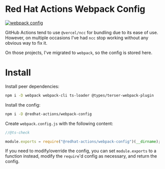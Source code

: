 # Red Hat Actions Webpack Config

[![webpack config](https://img.shields.io/npm/v/@redhat-actions/webpack-config?label=@redhat-actions/webpack-config)](https://npmjs.com/@redhat-actions/webpack-config)

GitHub Actions tend to use `@vercel/ncc` for bundling due to its ease of use. However, on multiple occasions I've had `ncc` stop working without any obvious way to fix it.

On those projects, I've migrated to `webpack`, so the config is stored here.

# Install

Install peer dependencies:
```sh
npm i -D webpack webpack-cli ts-loader @types/terser-webpack-plugin
```

Install the config:
```sh
npm i -D @redhat-actions/webpack-config
```

Create `webpack.config.js` with the following content:

```js
//@ts-check

module.exports = require("@redhat-actions/webpack-config")(__dirname);
```

If you need to modify/override the config, you can set `module.exports` to a function instead, modify the `require`'d config as necessary, and return the config.
